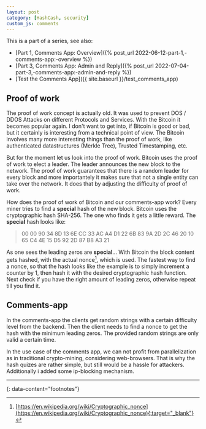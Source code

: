 ```yaml
---
layout: post
category: [HashCash, security]
custom_js: comments
---
```


This is a part of a series, see also:
* [Part 1, Comments App: Overview]({% post_url 2022-06-12-part-1,-comments-app:-overview %})
* [Part 3, Comments App: Admin and Reply]({% post_url 2022-07-04-part-3,-comments-app:-admin-and-reply %})
* [Test the Comments App]({{ site.baseurl }}/test_comments_app)

## Proof of work

The proof of work concept is actually old. It was used to prevent DOS / DDOS Attacks on different Protocols and Services.
With the Bitcoin it becomes popular again. I don't want to get into, if Bitcoin is good or bad, but it certainly is interesting from
a technical point of view. The Bitcoin involves many more interesting things than the proof of work, like authenticated datastructures (Merkle Tree), Trusted Timestamping, etc.

But for the moment let us look into the proof of work. Bitcoin uses the proof of work to elect a leader. The leader announces the new
block to the network. The proof of work guarantees that there is a random leader for every block and more importantely it makes sure
that not a single entity can take over the network. It does that by adjusting the difficulty of proof of work.

How does the proof of work of Bitcoin and our comments-app work? Every miner tries to find a **special** hash of the new block. Bitcoin
uses the cryptographic hash SHA-256.
The one who finds it gets a little reward. The **special** hash looks like:

>00 00 90 34 8D 13 6E CC 33 AC A4 D1 22 6B 83 9A 2D 2C 46 20 10 65 C4 4E 15 D5 92 2D 87 B8 A3 21

As one sees the leading zeros are **special**... With Bitcoin the block content gets hashed, with the actual nonce[^1], which is used.
The fastest way to find a nonce, so that the hash looks like the example is to simply increment a counter by 1, then hash it with the
desired cryptographic hash function. Next check if you have the right amount of leading zeros, otherwise repeat till you find it.

## Comments-app

In the comments-app the clients get random strings with a certain difficulty level from the backend. Then the client needs to find a nonce to get the hash with the minimum leading zeros. The provided random strings are only valid a certain time.

In the use case of the comments app, we can not profit from parallelization as in traditional crypto-mining, considering web-browsers.
That is why the hash quizes are rather simple, but still would be a hassle for attackers. Additionally i added some ip-blocking mechanism.

---
{: data-content="footnotes"}

[^1]: [https://en.wikipedia.org/wiki/Cryptographic_nonce](https://en.wikipedia.org/wiki/Cryptographic_nonce){:target="_blank"}
